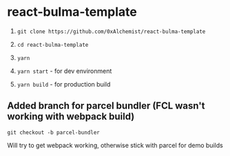 # react-bulma-template

1. `git clone https://github.com/0xAlchemist/react-bulma-template`

2. `cd react-bulma-template`

3. `yarn`

4. `yarn start` - for dev environment

5. `yarn build` - for production build


## Added branch for parcel bundler (FCL wasn't working with webpack build)

`git checkout -b parcel-bundler`

Will try to get webpack working, otherwise stick with parcel for demo builds